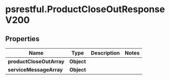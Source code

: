 # psrestful.ProductCloseOutResponseV200

## Properties
Name | Type | Description | Notes
------------ | ------------- | ------------- | -------------
**productCloseOutArray** | **Object** |  | 
**serviceMessageArray** | **Object** |  | 
